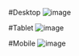 #Desktop
![image](https://user-images.githubusercontent.com/62028865/219382083-cc6abdb3-5fd5-4734-8728-cffb6f741c6b.png)

#Tablet
![image](https://user-images.githubusercontent.com/62028865/219382421-e24b6586-eaf9-478f-9165-f1dea8bdd6ef.png)

#Mobile
![image](https://user-images.githubusercontent.com/62028865/219382531-aa3ca9cb-ac5b-45f4-be47-8e863856dad3.png)
